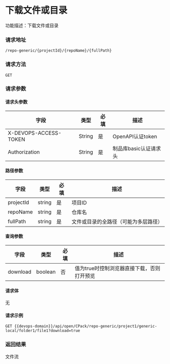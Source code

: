 # 下载文件或目录
功能描述：下载文件或目录

### 请求地址
```
/repo-generic/{projectId}/{repoName}/{fullPath}
```

### 请求方法
`GET`

### 请求参数

#### 请求头参数

| 字段                  | 类型   | 必填 | 描述                  |
| --------------------- | ------ | ---- | --------------------- |
| X-DEVOPS-ACCESS-TOKEN | String | 是   | OpenAPI认证token      |
| Authorization         | String | 是   | 制品库basic认证请求头 |

#### 路径参数

| 字段 | 类型 | 必填 | 描述 |
| -------- | -------- | -------- | -------- |
| projectId     | string   | 是 | 项目ID |
| repoName     | string   | 是 | 仓库名 |
| fullPath | string   | 是 | 文件或目录的全路径（可能为多层路径） |

#### 查询参数

| 字段     | 类型    | 必填 | 描述                                       |
| -------- | ------- | ---- | ------------------------------------------ |
| download | boolean | 否   | 值为true时控制浏览器直接下载，否则打开预览 |

#### 请求体

无

#### 请求示例

```http
GET {{devops-domain}}/api/open/CPack/repo-generic/project1/generic-local/folder1/file1?download=true
```



### 返回结果

文件流
